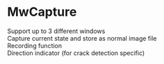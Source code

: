 # MwCapture

Support up to 3 different windows  
Capture current state and store as normal image file  
Recording function  
Direction indicator (for crack detection specific)  
